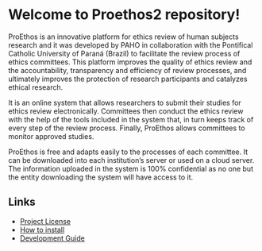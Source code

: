 Welcome to Proethos2 repository!
================================

ProEthos is an innovative platform for ethics review of human subjects research and it was developed by PAHO in collaboration with the Pontifical Catholic University of Paraná (Brazil) to facilitate the review process of ethics committees. This platform improves the quality of ethics review and the accountability, transparency and efficiency of review processes, and ultimately improves the protection of research participants and catalyzes ethical research.

It is an online system that allows researchers to submit their studies for ethics review electronically. Committees then conduct the ethics review with the help of the tools included in the system that, in turn keeps track of every step of the review process. Finally, ProEthos allows committees to monitor approved studies.

ProEthos is free and adapts easily to the processes of each committee. It can be downloaded into each institution’s server or used on a cloud server. The information uploaded in the system is 100% confidential as no one but the entity downloading the system will have access to it.

Links
-----

* [Project License](https://github.com/bireme/proethos2/blob/master/doc/LICENSE.txt)
* [How to install](https://github.com/bireme/proethos2/blob/master/doc/how-to/how-to-install-proethos2-in-ubuntu.md)
* [Development Guide](https://github.com/bireme/proethos2/blob/master/doc/development-guide.md)

